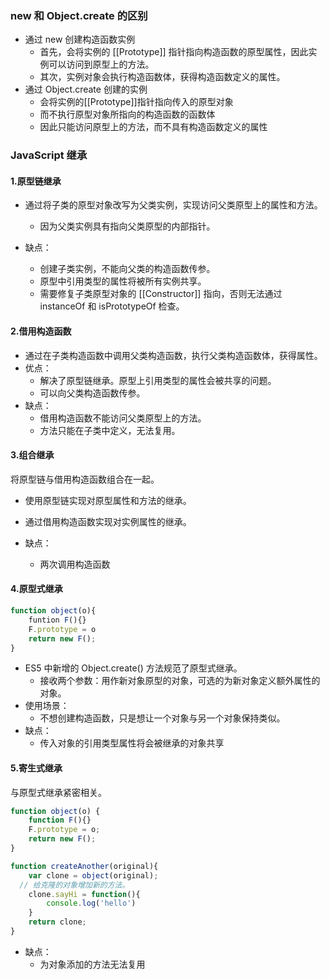 ### new 和 Object.create 的区别

- 通过 new 创建构造函数实例
  - 首先，会将实例的 [[Prototype]] 指针指向构造函数的原型属性，因此实例可以访问到原型上的方法。
  - 其次，实例对象会执行构造函数体，获得构造函数定义的属性。
- 通过 Object.create 创建的实例
  - 会将实例的[[Prototype]]指针指向传入的原型对象
  - 而不执行原型对象所指向的构造函数的函数体
  - 因此只能访问原型上的方法，而不具有构造函数定义的属性

### JavaScript 继承

####  1.原型链继承

- 通过将子类的原型对象改写为父类实例，实现访问父类原型上的属性和方法。
  - 因为父类实例具有指向父类原型的内部指针。

- 缺点：
  - 创建子类实例，不能向父类的构造函数传参。
  - 原型中引用类型的属性将被所有实例共享。
  - 需要修复子类原型对象的 [[Constructor]] 指向，否则无法通过 instanceOf 和 isPrototypeOf 检查。

#### 2.借用构造函数

- 通过在子类构造函数中调用父类构造函数，执行父类构造函数体，获得属性。
- 优点：
  - 解决了原型链继承。原型上引用类型的属性会被共享的问题。
  - 可以向父类构造函数传参。
- 缺点：
  - 借用构造函数不能访问父类原型上的方法。
  - 方法只能在子类中定义，无法复用。

#### 3.组合继承

将原型链与借用构造函数组合在一起。

- 使用原型链实现对原型属性和方法的继承。
- 通过借用构造函数实现对实例属性的继承。

- 缺点：
  - 两次调用构造函数

#### 4.原型式继承

```js
function object(o){
	funtion F(){}
	F.prototype = o
	return new F();
}
```

- ES5 中新增的 Object.create() 方法规范了原型式继承。
  - 接收两个参数：用作新对象原型的对象，可选的为新对象定义额外属性的对象。
- 使用场景：
  - 不想创建构造函数，只是想让一个对象与另一个对象保持类似。
- 缺点：
  - 传入对象的引用类型属性将会被继承的对象共享

#### 5.寄生式继承

与原型式继承紧密相关。

```js
function object(o) {
	function F(){}
	F.prototype = o;
	return new F();
}

function createAnother(original){
	var clone = object(original);
  // 给克隆的对象增加新的方法。
	clone.sayHi = function(){
		console.log('hello')
	}
	return clone;
}
```

- 缺点：
  - 为对象添加的方法无法复用

